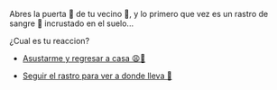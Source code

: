 Abres la puerta 🚪 de tu vecino 🏡, y lo primero que vez es un rastro de sangre 💉 incrustado en el suelo...

¿Cual es tu reaccion?

- [Asustarme y regresar a casa 😩🏡](../3/2.md)

- [Seguir el rastro para ver a donde lleva 🏃](../5/5.md)
